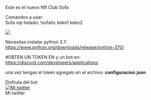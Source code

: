 Este es el nuevo Nft Club Sofa


Comandos a usar:
<br>
Sofa vip helado: !sofahc keko1 keko2


<img src="https://i.imgur.com/G1BvLtO.png">

Necesitas instalar python 3.7: https://www.python.org/downloads/release/python-370/

#OBTEN UN TOKEN EN y un bot en: https://discord.com/developers/applications

una vez tengas el token agregalo en el archivo: <b>configuracion.json</b>

Disfruta del bot
<br>
<a title="Mi twitter" href="https://twitter.com/jose89fcb"><img src="https://i.imgur.com/QCHCEon.png" alt="Mi twitter" /></a>
<br>
Mi twitter
